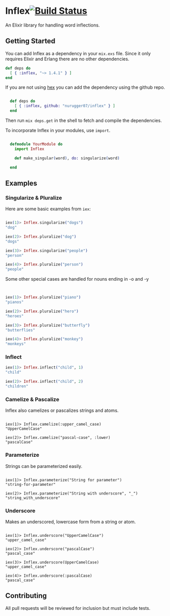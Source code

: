 # Inflex[![Build Status](https://travis-ci.org/nurugger07/inflex.png?branch=master)](https://travis-ci.org/nurugger07/inflex)

An Elixir library for handling word inflections.

## Getting Started

You can add Inflex as a dependency in your `mix.exs` file. Since it only requires Elixir and Erlang there are no other dependencies.

```elixir
def deps do
  [ { :inflex, "~> 1.4.1" } ]
end
```

If you are not using [hex](http://hex.pm) you can add the dependency using the github repo.

``` elixir

  def deps do
    [ { :inflex, github: "nurugger07/inflex" } ]
  end

```

Then run `mix deps.get` in the shell to fetch and compile the dependencies.

To incorporate Inflex in your modules, use `import`.

``` elixir

  defmodule YourModule do
    import Inflex

    def make_singular(word), do: singularize(word)

  end

```

## Examples

### Singularize & Pluralize

Here are some basic examples from `iex`:

``` elixir

iex(1)> Inflex.singularize("dogs")
"dog"

iex(2)> Inflex.pluralize("dog")
"dogs"

iex(3)> Inflex.singularize("people")
"person"

iex(4)> Inflex.pluralize("person")
"people"

```

Some other special cases are handled for nouns ending in -o and  -y

```elixir


iex(1)> Inflex.pluralize("piano")
"pianos"

iex(2)> Inflex.pluralize("hero")
"heroes"

iex(3)> Inflex.pluralize("butterfly")
"butterflies"

iex(4)> Inflex.pluralize("monkey")
"monkeys"

```

### Inflect

``` elixir
iex(1)> Inflex.inflect("child", 1)
"child"

iex(2)> Inflex.inflect("child", 2)
"children"
```

### Camelize & Pascalize

Inflex also camelizes or pascalizes strings and atoms.

```

iex(1)> Inflex.camelize(:upper_camel_case)
"UpperCamelCase"

iex(2)> Inflex.camelize("pascal-case", :lower)
"pascalCase"

```

### Parameterize

Strings can be parameterized easily.

```

iex(1)> Inflex.parameterize("String for parameter")
"string-for-parameter"

iex(2)> Inflex.parameterize("String with underscore", "_")
"string_with_underscore"

```

### Underscore

Makes an underscored, lowercase form from a string or atom.

```

iex(1)> Inflex.underscore("UpperCamelCase")
"upper_camel_case"

iex(2)> Inflex.underscore("pascalCase")
"pascal_case"

iex(3)> Inflex.underscore(UpperCamelCase)
"upper_camel_case"

iex(4)> Inflex.underscore(:pascalCase)
"pascal_case"

```

## Contributing

All pull requests will be reviewed for inclusion but must include tests.
